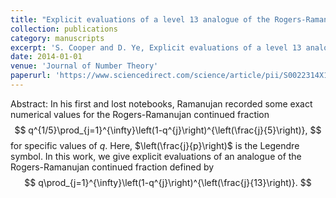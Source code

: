 ```yaml
---
title: "Explicit evaluations of a level 13 analogue of the Rogers-Ramanujan continued fraction"
collection: publications
category: manuscripts
excerpt: 'S. Cooper and D. Ye, Explicit evaluations of a level 13 analogue of the Rogers-Ramanujan continued fraction, Journal of Number Theory, 139 (2014), 91--111.'
date: 2014-01-01
venue: 'Journal of Number Theory'
paperurl: 'https://www.sciencedirect.com/science/article/pii/S0022314X14000304'
---
```


Abstract: In his first and lost notebooks, Ramanujan recorded some exact numerical values for the Rogers-Ramanujan continued fraction
$$
q^{1/5}\prod_{j=1}^{\infty}\left(1-q^{j}\right)^{\left(\frac{j}{5}\right)},
$$
for specific values of $q$. Here, $\left(\frac{j}{p}\right)$ is the Legendre symbol.
In this work, we give explicit evaluations of an analogue of the Rogers-Ramanujan continued fraction defined by
$$
q\prod_{j=1}^{\infty}\left(1-q^{j}\right)^{\left(\frac{j}{13}\right)}.
$$
